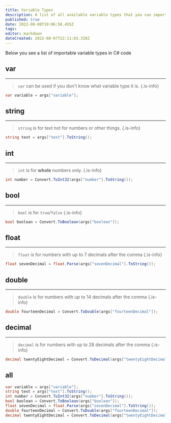 ```yaml
---
title: Variable Types
description: A list of all available variable types that you can import in to your code
published: true
date: 2022-08-08T19:06:58.455Z
tags: 
editor: markdown
dateCreated: 2022-08-07T22:11:03.320Z
---
```


Below you see a list of importable variable types in C# code

## var
---

> `var` can be used if you don't know what variable type it is.
{.is-info}
```csharp
var variable = args["variable"];
```

## string
---
> `string` is for text not for numbers or other things.
{.is-info}
```csharp
string text = args["text"].ToString();
```

## int
---
> `int` is for **whole** numbers only.
{.is-info}
```csharp
int number = Convert.ToInt32(args["number"].ToString());

```

## bool
---
> `bool` is for `true`/`false`
{.is-info}
```csharp
bool boolean = Convert.ToBoolean(args["boolean"]);
```

## float
---
> `float` is for numbers with up to 7 decimals after the comma
{.is-info}
```csharp
float sevenDecimal = float.Parse(args["sevenDecimal"].ToString());
```

## double
---
> `double` is for numbers with up to 14 decimals after the comma
{.is-info}
```csharp
double fourteenDecimal = Convert.ToDouble(args["fourteenDecimal"]);
```

## decimal
---
> `decimal` is for numbers with up to 28 decimals after the comma
{.is-info}
```csharp
decimal twentyEightDecimal = Convert.ToDecimal(args["twentyEightDecimal"]);
```

## all
```csharp
var variable = args["variable"];
string text = args["text"].ToString();
int number = Convert.ToInt32(args["number"].ToString());
bool boolean = Convert.ToBoolean(args["boolean"]);
float sevenDecimal = float.Parse(args["sevenDecimal"].ToString());
double fourteenDecimal = Convert.ToDouble(args["fourteenDecimal"]);
decimal twentyEightDecimal = Convert.ToDecimal(args["twentyEightDecimal"]);
```